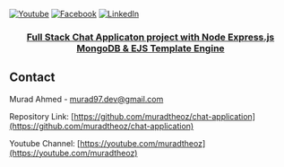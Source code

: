 [![Youtube][youtube-shield]][youtube-url]
[![Facebook][facebook-shield]][facebook-url]
[![LinkedIn][linkedin-shield]][linkedin-url]

<p align="center">
  <h3 align="center"><a href="https://github.com/muradtheOZ/real-time-chat">Full Stack Chat Applicaton project with Node Express.js MongoDB & EJS Template Engine</a></h3>


<!-- CONTACT -->

## Contact

Murad Ahmed - [murad97.dev@gmail.com](mailto:murad97.dev@gmail.com)

Repository Link: [https://github.com/muradtheoz/chat-application](https://github.com/muradtheoz/chat-application)

Youtube Channel: [https://youtube.com/muradtheoz](https://youtube.com/muradtheoz)

<!-- MARKDOWN LINKS & IMAGES -->

[youtube-shield]: https://img.shields.io/badge/-Youtube-black.svg?style=flat-square&logo=youtube&color=555&logoColor=white
[youtube-url]: https://youtube.com/muradtheoz
[facebook-shield]: https://img.shields.io/badge/-Facebook-black.svg?style=flat-square&logo=facebook&color=555&logoColor=white
[facebook-url]: https://facebook.com/muradtheoz
[linkedin-shield]: https://img.shields.io/badge/-LinkedIn-black.svg?style=flat-square&logo=linkedin&colorB=555
[linkedin-url]: https://linkedin.com/company/muradtheoz
